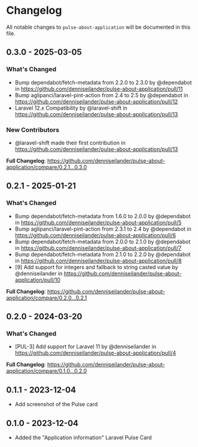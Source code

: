 # Changelog

All notable changes to `pulse-about-application` will be documented in this file.

## 0.3.0 - 2025-03-05

### What's Changed

* Bump dependabot/fetch-metadata from 2.2.0 to 2.3.0 by @dependabot in https://github.com/denniseilander/pulse-about-application/pull/11
* Bump aglipanci/laravel-pint-action from 2.4 to 2.5 by @dependabot in https://github.com/denniseilander/pulse-about-application/pull/12
* Laravel 12.x Compatibility by @laravel-shift in https://github.com/denniseilander/pulse-about-application/pull/13

### New Contributors

* @laravel-shift made their first contribution in https://github.com/denniseilander/pulse-about-application/pull/13

**Full Changelog**: https://github.com/denniseilander/pulse-about-application/compare/0.2.1...0.3.0

## 0.2.1 - 2025-01-21

### What's Changed

* Bump dependabot/fetch-metadata from 1.6.0 to 2.0.0 by @dependabot in https://github.com/denniseilander/pulse-about-application/pull/5
* Bump aglipanci/laravel-pint-action from 2.3.1 to 2.4 by @dependabot in https://github.com/denniseilander/pulse-about-application/pull/6
* Bump dependabot/fetch-metadata from 2.0.0 to 2.1.0 by @dependabot in https://github.com/denniseilander/pulse-about-application/pull/7
* Bump dependabot/fetch-metadata from 2.1.0 to 2.2.0 by @dependabot in https://github.com/denniseilander/pulse-about-application/pull/8
* [9] Add support for integers and fallback to string casted value by @denniseilander in https://github.com/denniseilander/pulse-about-application/pull/10

**Full Changelog**: https://github.com/denniseilander/pulse-about-application/compare/0.2.0...0.2.1

## 0.2.0 - 2024-03-20

### What's Changed

* [PUL-3] Add support for Laravel 11 by @denniseilander in https://github.com/denniseilander/pulse-about-application/pull/4

**Full Changelog**: https://github.com/denniseilander/pulse-about-application/compare/0.1.0...0.2.0

## 0.1.1 - 2023-12-04

- Add screenshot of the Pulse card

## 0.1.0 - 2023-12-04

- Added the "Application information" Laravel Pulse Card
